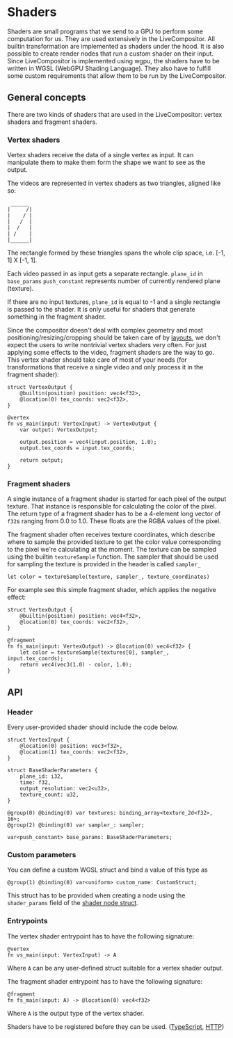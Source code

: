 # Shaders

Shaders are small programs that we send to a GPU to perform some computation for us. They are used extensively in the LiveCompositor. All builtin transformation are implemented as shaders under the hood. It is also possible to create render nodes that run a custom shader on their input. Since LiveCompositor is implemented using wgpu, the shaders have to be written in WGSL (WebGPU Shading Language). They also have to fulfill some custom requirements that allow them to be run by the LiveCompositor.

## General concepts

There are two kinds of shaders that are used in the LiveCompositor: vertex shaders and fragment shaders.

### Vertex shaders

Vertex shaders receive the data of a single vertex as input. It can manipulate them to make them form the shape we want to see as the output.

The videos are represented in vertex shaders as two triangles, aligned like so:

```console
 ______
|     /|
|    / |
|   /  |
|  /   |
| /    |
|______|
```

The rectangle formed by these triangles spans the whole clip space, i.e. [-1, 1] X [-1, 1].

Each video passed in as input gets a separate rectangle.
`plane_id` in `base_params` `push_constant` represents number of currently rendered plane (texture).

If there are no input textures, `plane_id` is equal to -1 and a single rectangle is passed to the shader. It is only useful for shaders that generate something in the fragment shader.

Since the compositor doesn't deal with complex geometry and most positioning/resizing/cropping should be taken care of by [layouts](https://compositor.live/docs/concept/layouts), we don't expect the users to write nontrivial vertex shaders very often. For just applying some effects to the video, fragment shaders are the way to go. This vertex shader should take care of most of your needs (for transformations that receive a single video and only process it in the fragment shader):

```wgsl
struct VertexOutput {
    @builtin(position) position: vec4<f32>,
    @location(0) tex_coords: vec2<f32>,
}

@vertex
fn vs_main(input: VertexInput) -> VertexOutput {
    var output: VertexOutput;

    output.position = vec4(input.position, 1.0);
    output.tex_coords = input.tex_coords;

    return output;
}
```

### Fragment shaders

A single instance of a fragment shader is started for each pixel of the output texture. That instance is responsible for calculating the color of the pixel. The return type of a fragment shader has to be a 4-element long vector of `f32`s ranging from 0.0 to 1.0. These floats are the RGBA values of the pixel.

The fragment shader often receives texture coordinates, which describe where to sample the provided texture to get the color value corresponding to the pixel we're calculating at the moment. The texture can be sampled using the builtin `textureSample` function. The sampler that should be used for sampling the texture is provided in the header is called `sampler_`

```wgsl
let color = textureSample(texture, sampler_, texture_coordinates)
```

For example see this simple fragment shader, which applies the negative effect:

```wgsl
struct VertexOutput {
    @builtin(position) position: vec4<f32>,
    @location(0) tex_coords: vec2<f32>,
}

@fragment
fn fs_main(input: VertexOutput) -> @location(0) vec4<f32> {
    let color = textureSample(textures[0], sampler_, input.tex_coords);
    return vec4(vec3(1.0) - color, 1.0);
}
```

## API

### Header

Every user-provided shader should include the code below.

```wgsl
struct VertexInput {
    @location(0) position: vec3<f32>,
    @location(1) tex_coords: vec2<f32>,
}

struct BaseShaderParameters {
    plane_id: i32,
    time: f32,
    output_resolution: vec2<u32>,
    texture_count: u32,
}

@group(0) @binding(0) var textures: binding_array<texture_2d<f32>, 16>;
@group(2) @binding(0) var sampler_: sampler;

var<push_constant> base_params: BaseShaderParameters;
```

### Custom parameters

You can define a custom WGSL struct and bind a value of this type as

```wgsl
@group(1) @binding(0) var<uniform> custom_name: CustomStruct;
```

This struct has to be provided when creating a node using the `shader_params` field of the [shader node struct](./../api/components/Shader.md#shader).

### Entrypoints

The vertex shader entrypoint has to have the following signature:

```wgsl
@vertex
fn vs_main(input: VertexInput) -> A
```

Where `A` can be any user-defined struct suitable for a vertex shader output.

The fragment shader entrypoint has to have the following signature:

```wgsl
@fragment
fn fs_main(input: A) -> @location(0) vec4<f32>
```

Where `A` is the output type of the vertex shader.

Shaders have to be registered before they can be used. ([TypeScript](../typescript/instance.md#register-shader), [HTTP](../api/routes.md#register-shader))
